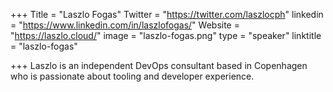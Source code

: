 +++
Title = "Laszlo Fogas"
Twitter = "https://twitter.com/laszlocph"
linkedin = "https://www.linkedin.com/in/laszlofogas/"
Website = "https://laszlo.cloud/"
image = "laszlo-fogas.png"
type = "speaker"
linktitle = "laszlo-fogas"

+++
Laszlo is an independent DevOps consultant based in Copenhagen who is passionate about tooling and developer experience.
